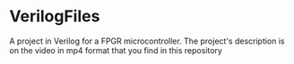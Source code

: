 # VerilogFiles

A project in Verilog for a FPGR microcontroller. The project's description is on the video in mp4 format that you find in this repository
